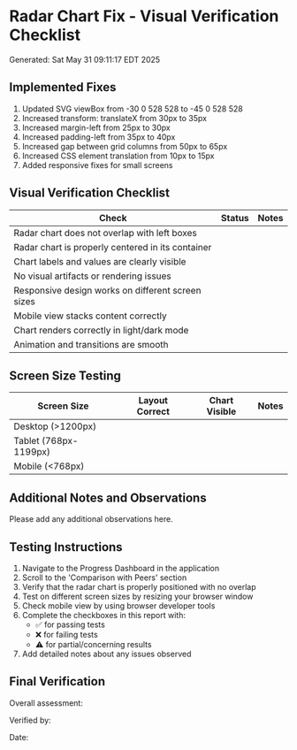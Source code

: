 # Radar Chart Fix - Visual Verification Checklist
Generated: Sat May 31 09:11:17 EDT 2025

## Implemented Fixes

1. Updated SVG viewBox from -30 0 528 528 to -45 0 528 528
2. Increased transform: translateX from 30px to 35px
3. Increased margin-left from 25px to 30px
4. Increased padding-left from 35px to 40px
5. Increased gap between grid columns from 50px to 65px
6. Increased CSS element translation from 10px to 15px
7. Added responsive fixes for small screens

## Visual Verification Checklist

| Check | Status | Notes |
|-------|--------|-------|
| Radar chart does not overlap with left boxes | | |
| Radar chart is properly centered in its container | | |
| Chart labels and values are clearly visible | | |
| No visual artifacts or rendering issues | | |
| Responsive design works on different screen sizes | | |
| Mobile view stacks content correctly | | |
| Chart renders correctly in light/dark mode | | |
| Animation and transitions are smooth | | |

## Screen Size Testing

| Screen Size | Layout Correct | Chart Visible | Notes |
|-------------|----------------|---------------|-------|
| Desktop (>1200px) | | | |
| Tablet (768px-1199px) | | | |
| Mobile (<768px) | | | |

## Additional Notes and Observations

Please add any additional observations here.

## Testing Instructions

1. Navigate to the Progress Dashboard in the application
2. Scroll to the 'Comparison with Peers' section
3. Verify that the radar chart is properly positioned with no overlap
4. Test on different screen sizes by resizing your browser window
5. Check mobile view by using browser developer tools
6. Complete the checkboxes in this report with:
   - ✅ for passing tests
   - ❌ for failing tests
   - ⚠️ for partial/concerning results
7. Add detailed notes about any issues observed

## Final Verification

Overall assessment: 

Verified by: 

Date: 

